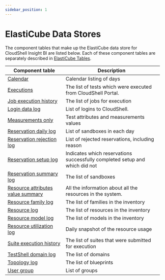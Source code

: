 ```yaml
---
sidebar_position: 1
---
```


# ElastiCube Data Stores

The component tables that make up the ElastiCube data store for CloudShell Insight BI are listed below. Each of these component tables are separately described in [ElastiCube Tables](./elasticube-data-stores.md).

| Component table | Description |
| --- | --- |
| [Calendar](./elasticube-tables.md#calendar) | Calendar listing of days |
| [Executions](./elasticube-tables.md#executions) | The list of tests which were executed from CloudShell Portal. |
| [Job execution history](./elasticube-tables.md#job-execution-history) | The list of jobs for execution |
| [Login data log](./elasticube-tables.md#login-data-log) | List of logins to CloudShell. |
| [Measurements only](./elasticube-tables.md#measurements-only) | Test attributes and measurements values |
| [Reservation daily log](./elasticube-tables.md#reservation-daily-log) | List of sandboxes in each day |
| [Reservation rejection log](./elasticube-tables.md#reservation-rejection-log) | List of rejected reservations, including reason |
| [Reservation setup log](./elasticube-tables.md#reservation-setup-log) | Indicates which reservations successfully completed setup and which did not |
| [Reservation summary log](./elasticube-tables.md#reservation-summary-log) | The list of sandboxes |
| [Resource attributes value summary](./elasticube-tables.md#resource-attributes-value-summary) | All the information about all the resources in the system. |
| [Resource family log](./elasticube-tables.md#resource-family-log) | The list of families in the inventory |
| [Resource log](./elasticube-tables.md#resource-log) | The list of resources in the inventory |
| [Resource model log](./elasticube-tables.md#resource-model-log) | The list of models in the inventory |
| [Resource utilization log](./elasticube-tables.md#resource-utilization-log) | Daily snapshot of the resource usage |
| [Suite execution history](./elasticube-tables.md#suite-execution-history) | The list of suites that were submitted for execution |
| [TestShell domain log](./elasticube-tables.md#testshell-domain-log) | The list of domains |
| [Topology log](./elasticube-tables.md#topology-log) | The list of blueprints |
| [User group](./elasticube-tables.md#user-group) | List of groups |